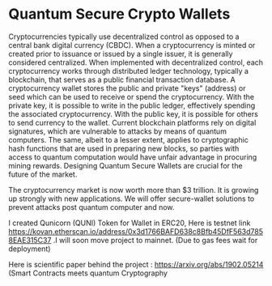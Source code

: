 # Quantum Secure Crypto Wallets
Cryptocurrencies typically use decentralized control as opposed to a central bank digital currency (CBDC). When a cryptocurrency is minted or created prior to issuance or issued by a single issuer, it is generally considered centralized. When implemented with decentralized control, each cryptocurrency works through distributed ledger technology, typically a blockchain, that serves as a public financial transaction database. A cryptocurrency wallet stores the public and private "keys" (address) or seed which can be used to receive or spend the cryptocurrency. With the private key, it is possible to write in the public ledger, effectively spending the associated cryptocurrency. With the public key, it is possible for others to send currency to the wallet. Current blockchain platforms rely on digital signatures, which are vulnerable to attacks by means of quantum computers. The same, albeit to a lesser extent, applies to cryptographic hash functions that are used in preparing new blocks, so parties with access to quantum computation would have unfair advantage in procuring mining rewards. Designing Quantum Secure Wallets are crucial for the future of the market.

The cryptocurrency market is now worth more than $3 trillion. It is growing up strongly with new applications. We will offer secure-wallet solutions to prevent attacks post quantum computer and now. 

I created Qunicorn (QUNI) Token for Wallet in ERC20, Here is testnet link https://kovan.etherscan.io/address/0x3d1766BAFD638c8Bfb45DfF563d7858EAE315C37 .I will soon move project to mainnet. (Due to gas fees wait for deployment)

Here is scientific paper behind the project : https://arxiv.org/abs/1902.05214 (Smart Contracts meets quantum Cryptography 
